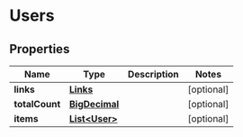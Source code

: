 
# Users

## Properties
Name | Type | Description | Notes
------------ | ------------- | ------------- | -------------
**links** | [**Links**](Links.md) |  |  [optional]
**totalCount** | [**BigDecimal**](BigDecimal.md) |  |  [optional]
**items** | [**List&lt;User&gt;**](User.md) |  |  [optional]



